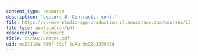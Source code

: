 ```yaml
---
content_type: resource
description: 'Lecture 4: Contracts, cont.'
file: https://ol-ocw-studio-app-production.s3.amazonaws.com/courses/15-615-law-for-the-entrepreneur-and-manager-spring-2003/ee28118a006f50cf3a4b9e92a3399d9d_doc50220notes.pdf
file_type: application/pdf
resourcetype: Document
title: doc50220notes.pdf
uid: ee28118a-006f-50cf-3a4b-9e92a3399d9d
---
```

